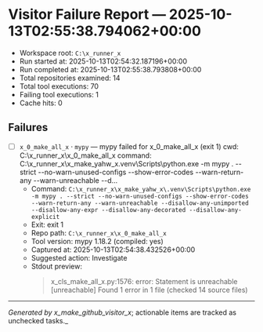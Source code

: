 # Visitor Failure Report — 2025-10-13T02:55:38.794062+00:00

- Workspace root: `C:\x_runner_x`
- Run started at: 2025-10-13T02:54:32.187196+00:00
- Run completed at: 2025-10-13T02:55:38.793808+00:00
- Total repositories examined: 14
- Total tool executions: 70
- Failing tool executions: 1
- Cache hits: 0

## Failures

- [ ] `x_0_make_all_x` · `mypy` — mypy failed for x_0_make_all_x (exit 1) cwd: C:\x_runner_x\x_0_make_all_x command: C:\x_runner_x\x_make_yahw_x\.venv\Scripts\python.exe -m mypy . --strict --no-warn-unused-configs --show-error-codes --warn-return-any --warn-unreachable --d…
  - Command: `C:\x_runner_x\x_make_yahw_x\.venv\Scripts\python.exe -m mypy . --strict --no-warn-unused-configs --show-error-codes --warn-return-any --warn-unreachable --disallow-any-unimported --disallow-any-expr --disallow-any-decorated --disallow-any-explicit`
  - Exit: exit 1
  - Repo path: `C:\x_runner_x\x_0_make_all_x`
  - Tool version: mypy 1.18.2 (compiled: yes)
  - Captured at: 2025-10-13T02:54:38.432526+00:00
  - Suggested action: Investigate
  - Stdout preview:
    > x_cls_make_all_x.py:1576: error: Statement is unreachable  [unreachable]
    > Found 1 error in 1 file (checked 14 source files)

---

_Generated by x_make_github_visitor_x_; actionable items are tracked as unchecked tasks._
